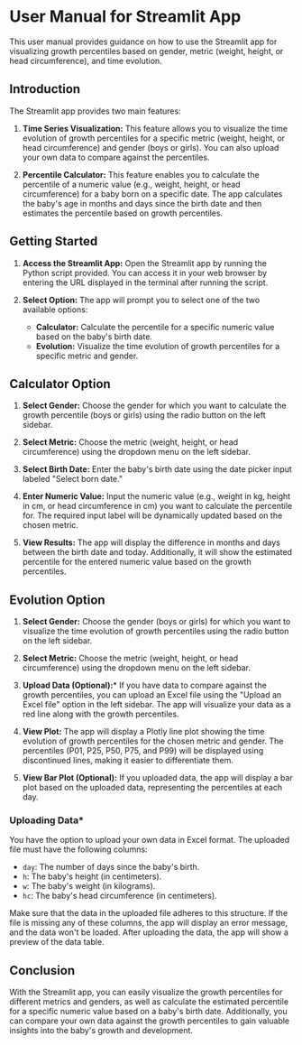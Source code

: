 # User Manual for Streamlit App

This user manual provides guidance on how to use the Streamlit app for visualizing growth percentiles based on gender, metric (weight, height, or head circumference), and time evolution.

## Introduction
The Streamlit app provides two main features:

1. **Time Series Visualization:** This feature allows you to visualize the time evolution of growth percentiles for a specific metric (weight, height, or head circumference) and gender (boys or girls). You can also upload your own data to compare against the percentiles.

2. **Percentile Calculator:** This feature enables you to calculate the percentile of a numeric value (e.g., weight, height, or head circumference) for a baby born on a specific date. The app calculates the baby's age in months and days since the birth date and then estimates the percentile based on growth percentiles.

## Getting Started

1. **Access the Streamlit App:** Open the Streamlit app by running the Python script provided. You can access it in your web browser by entering the URL displayed in the terminal after running the script.

2. **Select Option:** The app will prompt you to select one of the two available options:
   - **Calculator:** Calculate the percentile for a specific numeric value based on the baby's birth date.
   - **Evolution:** Visualize the time evolution of growth percentiles for a specific metric and gender.

## Calculator Option

1. **Select Gender:** Choose the gender for which you want to calculate the growth percentile (boys or girls) using the radio button on the left sidebar.

2. **Select Metric:** Choose the metric (weight, height, or head circumference) using the dropdown menu on the left sidebar.

3. **Select Birth Date:** Enter the baby's birth date using the date picker input labeled "Select born date."

4. **Enter Numeric Value:** Input the numeric value (e.g., weight in kg, height in cm, or head circumference in cm) you want to calculate the percentile for. The required input label will be dynamically updated based on the chosen metric.

5. **View Results:** The app will display the difference in months and days between the birth date and today. Additionally, it will show the estimated percentile for the entered numeric value based on the growth percentiles.

## Evolution Option

1. **Select Gender:** Choose the gender (boys or girls) for which you want to visualize the time evolution of growth percentiles using the radio button on the left sidebar.

2. **Select Metric:** Choose the metric (weight, height, or head circumference) using the dropdown menu on the left sidebar.

3. **Upload Data (Optional):**\* If you have data to compare against the growth percentiles, you can upload an Excel file using the "Upload an Excel file" option in the left sidebar. The app will visualize your data as a red line along with the growth percentiles.

4. **View Plot:** The app will display a Plotly line plot showing the time evolution of growth percentiles for the chosen metric and gender. The percentiles (P01, P25, P50, P75, and P99) will be displayed using discontinued lines, making it easier to differentiate them.

5. **View Bar Plot (Optional):** If you uploaded data, the app will display a bar plot based on the uploaded data, representing the percentiles at each day.

### Uploading Data\*

You have the option to upload your own data in Excel format. The uploaded file must have the following columns:
- `day`: The number of days since the baby's birth.
- `h`: The baby's height (in centimeters).
- `w`: The baby's weight (in kilograms).
- `hc`: The baby's head circumference (in centimeters).

Make sure that the data in the uploaded file adheres to this structure. If the file is missing any of these columns, the app will display an error message, and the data won't be loaded. After uploading the data, the app will show a preview of the data table.
## Conclusion

With the Streamlit app, you can easily visualize the growth percentiles for different metrics and genders, as well as calculate the estimated percentile for a specific numeric value based on a baby's birth date. Additionally, you can compare your own data against the growth percentiles to gain valuable insights into the baby's growth and development.